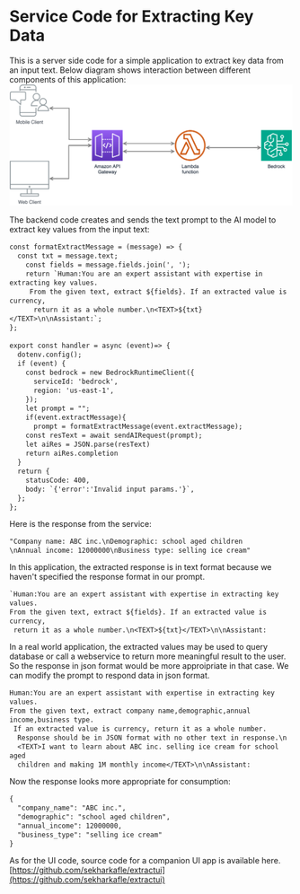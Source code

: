 # Service Code for Extracting Key Data
This is a server side code for a simple application to extract key data from an input text. Below diagram shows interaction between different components of this application:
![Extract Architecture](extract.svg)

The backend code creates and sends the text prompt to the AI model to extract key values from the input text:


```
const formatExtractMessage = (message) => {
  const txt = message.text;
    const fields = message.fields.join(', ');
    return `Human:You are an expert assistant with expertise in extracting key values.
     From the given text, extract ${fields}. If an extracted value is currency,
      return it as a whole number.\n<TEXT>${txt}</TEXT>\n\nAssistant:`;
};

export const handler = async (event)=> {
  dotenv.config();
  if (event) {
    const bedrock = new BedrockRuntimeClient({
      serviceId: 'bedrock',
      region: 'us-east-1',
    });
    let prompt = "";
    if(event.extractMessage){
      prompt = formatExtractMessage(event.extractMessage);
    const resText = await sendAIRequest(prompt);
    let aiRes = JSON.parse(resText)
    return aiRes.completion
  }
  return {
    statusCode: 400,
    body: `{'error':'Invalid input params.'}`,
  };
};

```

Here is the response from the service:

```
"Company name: ABC inc.\nDemographic: school aged children
\nAnnual income: 12000000\nBusiness type: selling ice cream"
```

In this application, the extracted response is in text format because we haven't specified the response format in our prompt.

```
`Human:You are an expert assistant with expertise in extracting key values. 
From the given text, extract ${fields}. If an extracted value is currency,
 return it as a whole number.\n<TEXT>${txt}</TEXT>\n\nAssistant:
```

In a real world application, the extracted values may be used to query database or call a webservice to return more meaningful result to the user. So the response in json format would be more approipriate in that case. We can modify the prompt to respond data in json format.

```
Human:You are an expert assistant with expertise in extracting key values. 
From the given text, extract company name,demographic,annual income,business type.
 If an extracted value is currency, return it as a whole number.
  Response should be in JSON format with no other text in response.\n
  <TEXT>I want to learn about ABC inc. selling ice cream for school aged 
  children and making 1M monthly income</TEXT>\n\nAssistant:
```
Now the response looks more appropriate for consumption:
```
{
  "company_name": "ABC inc.",
  "demographic": "school aged children", 
  "annual_income": 12000000,
  "business_type": "selling ice cream"
}
```


As for the UI code, source code for a companion UI app is available here. [https://github.com/sekharkafle/extractui](https://github.com/sekharkafle/extractui)
